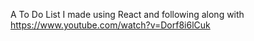 A To Do List I made using React and following along with https://www.youtube.com/watch?v=Dorf8i6lCuk
